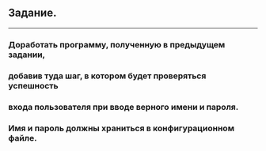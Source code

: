 ## Задание.
---
### Доработать программу, полученную в предыдущем задании,
### добавив туда шаг, в котором будет проверяться успешность
### входа пользователя при вводе верного имени и пароля.
### Имя и пароль должны храниться в конфигурационном файле.
